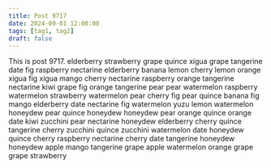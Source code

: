 ```yaml
---
title: Post 9717
date: 2024-09-01 12:00:00
tags: [tag1, tag2]
draft: false
---
```

This is post 9717.
elderberry
strawberry
grape
quince
xigua
grape
tangerine
date
fig
raspberry
nectarine
elderberry
banana
lemon
cherry
lemon
orange
xigua
fig
xigua
mango
cherry
nectarine
raspberry
orange
tangerine
nectarine
kiwi
grape
fig
orange
tangerine
pear
pear
watermelon
raspberry
watermelon
strawberry
watermelon
pear
cherry
fig
pear
quince
banana
fig
mango
elderberry
date
nectarine
fig
watermelon
yuzu
lemon
watermelon
honeydew
pear
quince
honeydew
honeydew
pear
orange
quince
orange
date
kiwi
zucchini
pear
nectarine
honeydew
elderberry
cherry
quince
tangerine
cherry
zucchini
quince
zucchini
watermelon
date
honeydew
quince
cherry
raspberry
nectarine
cherry
date
tangerine
honeydew
honeydew
apple
mango
tangerine
grape
apple
watermelon
orange
grape
grape
strawberry
